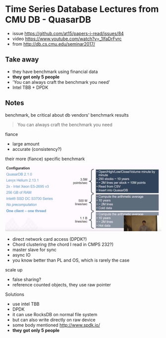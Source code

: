# Time Series Database Lectures from CMU DB - QuasarDB

- issue https://github.com/at15/papers-i-read/issues/84
- video https://www.youtube.com/watch?v=_1IfaDrFvrc
- from http://db.cs.cmu.edu/seminar2017/

## Take away

- they have benchmark using financial data
- **they got only 5 people**
- 'You can always craft the benchmark you need'
- Intel TBB + DPDK

## Notes

benchmark, be critical about db vendors' benchmark results

> You can always craft the benchmark you need

fiance

- large amount
- accurate (consistency?)

their more (fiance) specific benchmark

![image](quasardb-benchmark.png)

- direct network card access (DPDK?)
- Chord clustering (the chord I read in CMPS 232?)
- master slave for sync
- async IO
- you know better than PL and OS, which is rarely the case

scale up

- false sharing?
- reference counted objects, they use raw pointer

Solutions

- use intel TBB
- DPDK
- it can use RocksDB on normal file system
- but can also write directly on raw device
- some body mentioned http://www.spdk.io/
- **they got only 5 people**
